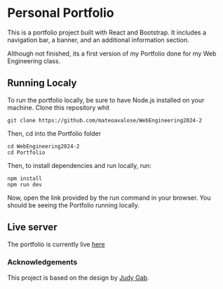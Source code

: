 # Personal Portfolio

This is a portfolio project built with React and Bootstrap. It includes a navigation bar, a banner, and an additional information section.

Although not finished, its a first version of my  Portfolio done for my Web Engineering class.

## Running Localy

To run the portfolio locally, be sure to have Node.js installed on your machine. Clone this repository whit
```shell
git clone https://github.com/mateoavalose/WebEngineering2024-2
```

Then, cd into the Portfolio folder
```shell
cd WebEngineering2024-2
cd Portfolio
```
Then, to install dependencies and run locally, run:
```shell
npm install
npm run dev
```

Now, open the link provided by the run command in your browser. You should be seeing the Portfolio running locally. 

## Live server

The portfolio is currently live [here](https://portfoliomae.netlify.app)

### Acknowledgements
This project is based on the design by [Judy Gab](https://github.com/judygab/web-dev-projects/tree/main/personal-portfolio).
